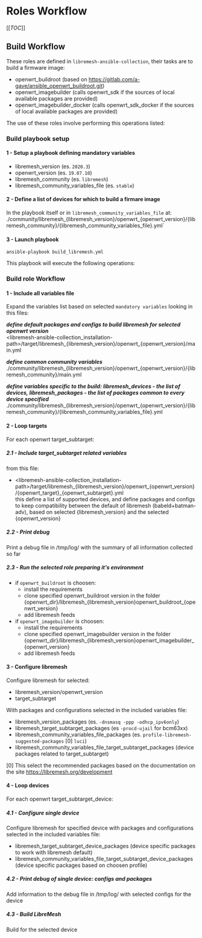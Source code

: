 # Roles Workflow

[[_TOC_]]

## Build Workflow
These roles are defined in `libremesh-ansible-collection`, their tasks are to build a firmware image:
- openwrt_buildroot (based on https://gitlab.com/a-gave/ansible_openwrt_buildroot.git)
- openwrt_imagebuilder (calls openwrt_sdk if the sources of local available packages are provided)
- openwrt_imagebuilder_docker (calls openwrt_sdk_docker if the sources of local available packages are provided)

The use of these roles involve performing this operations listed:

### Build playbook setup

#### 1 - Setup a playbook defining mandatory variables
- libremesh_version (es. `2020.3`)
- openwrt_version (es. `19.07.10`)
- libremesh_community (es. `libremesh`)
- libremesh_community_variables_file (es. `stable`)

#### 2 - Define a list of devices for which to build a firmare image
In the playbook itself or in `libremesh_community_variables_file` at:     
./community/libremesh_{libremesh_version}/openwrt_{openwrt_version}/{libremesh_community}/{libremesh_community_variables_file}.yml`

#### 3 - Launch playbook
```
ansible-playbook build_libremesh.yml
```

This playbook will execute the following operations:

### Build role Workflow

#### 1 - Include all variables file
Expand the variables list based on selected `mandatory variables` looking in this files:

***define default packages and configs to build libremesh for selected openwrt version***    
<libremesh-ansible-collection_installation-path>/target/libremesh_{libremesh_version}/openwrt_{openwrt_version}/main.yml
      

***define common community variables***
./community/libremesh_{libremesh_version}/openwrt_{openwrt_version}/{libremesh_community}/main.yml      

***define variables specific to the build: libremesh_devices - the list of devices, libremesh_packages - the list of packages common to every device specified***     
./community/libremesh_{libremesh_version}/openwrt_{openwrt_version}/{libremesh_community}/{libremesh_community_variables_file}.yml       


#### 2 - Loop targets
For each openwrt target_subtarget:

##### 2.1 - Include target_subtarget related variables
from this file:
- <libremesh-ansible-collection_installation-path>/target/libremesh_{libremesh_version}/openwrt_{openwrt_version}/{openwrt_target}_{openwrt_subtarget}.yml        
this define a list of supported devices, and define packages and configs to keep compatibility between the default of libremesh (babeld+batman-adv), based on selected {libremesh_version} and the selected {openwrt_version}

##### 2.2 - Print debug 
Print a debug file in /tmp/log/ with the summary of all information collected so far

##### 2.3 - Run the selected role preparing it's environment
- if `openwrt_buildroot` is choosen:
    - install the requirements
    - clone specified openwrt_buildroot version in the folder {openwrt_dir}/libremesh_{libremesh_version}openwrt_buildroot_{openwrt_version}
    - add libremesh feeds
- if `openwrt_imagebuilder` is choosen:
    - install the requirements
    - clone specified openwrt_imagebuilder version in the folder {openwrt_dir}/libremesh_{libremesh_version}openwrt_imagebuilder_{openwrt_version}
    - add libremesh feeds

#### 3 - Configure libremesh
Configure libremesh for selected:
- libremesh_version/openwrt_version 
- target_subtarget

With packages and configurations selected in the included variables file:
- libremesh_version_packages (es. `-dnsmasq -ppp -odhcp_ipv6only`)
- libremesh_target_subtarget_packages (es `-procd-ujail` for bcm63xx)
- libremesh_community_variables_file_packages (es. `profile-libremesh-suggested-packages` [0] `luci`)
- libremesh_community_variables_file_target_subtarget_packages (device packages related to target_subtarget)

[0] This select the recommended packages based on the documentation on the site https://libremesh.org/development

#### 4 - Loop devices
For each openwrt target_subtarget_device:

##### 4.1 - Configure single device
Configure libremesh for specified device with packages and configurations selected in the included variables file:
- libremesh_target_subtarget_device_packages (device specific packages to work with libremesh default)
- libremesh_community_variables_file_target_subtarget_device_packages (device specific packages based on choosen profile)

##### 4.2 - Print debug of single device: configs and packages
Add information to the debug file in /tmp/log/ with selected configs for the device

##### 4.3 - Build LibreMesh
Build for the selected device
